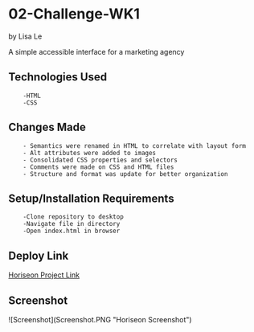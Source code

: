 # 02-Challenge-WK1
by Lisa Le

A simple accessible interface for a marketing agency
<h2> Technologies Used </h2>
    
        -HTML
        -CSS
   
<h2> Changes Made </h2>
    
        - Semantics were renamed in HTML to correlate with layout form 
        - Alt attributes were added to images 
        - Consolidated CSS properties and selectors 
        - Comments were made on CSS and HTML files 
        - Structure and format was update for better organization

<h2> Setup/Installation Requirements </h2>
    
        -Clone repository to desktop
        -Navigate file in directory
        -Open index.html in browser
    
<h2> Deploy Link </h2>
<a href="https://lisatle.github.io/02-Challenge-WK1/">Horiseon Project Link</a>

<h2> Screenshot </h2>
![Screenshot](Screenshot.PNG "Horiseon Screenshot")